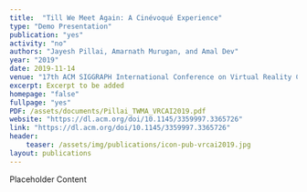 ```yaml
---
title:  "Till We Meet Again: A Cinévoqué Experience"
type: "Demo Presentation"
publication: "yes"
activity: "no"
authors: "Jayesh Pillai, Amarnath Murugan, and Amal Dev"
year: "2019"
date: 2019-11-14
venue: "17th ACM SIGGRAPH International Conference on Virtual Reality Continuum and Its Applications in Industry (VRCAI) 2019, Brisbane, Australia"
excerpt: Excerpt to be added
homepage: "false"
fullpage: "yes"
PDF: /assets/documents/Pillai_TWMA_VRCAI2019.pdf
website: "https://dl.acm.org/doi/10.1145/3359997.3365726"
link: "https://dl.acm.org/doi/10.1145/3359997.3365726"
header:
    teaser: /assets/img/publications/icon-pub-vrcai2019.jpg
layout: publications    
---
```


Placeholder Content